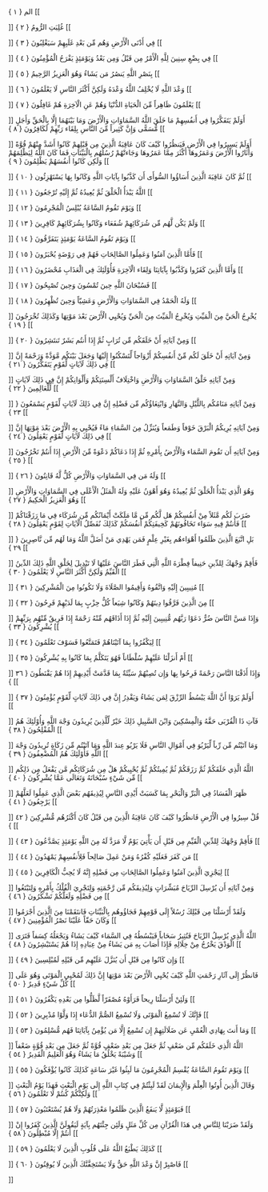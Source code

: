 الم { ۱ }
[[


]] 
غُلِبَتِ الرُّومُ { ۲ }
[[


]] 
فِي أَدْنَى الْأَرْضِ وَهُم مِّن بَعْدِ غَلَبِهِمْ سَيَغْلِبُونَ { ۳ }
[[


]] 
فِي بِضْعِ سِنِينَ لِلَّهِ الْأَمْرُ مِن قَبْلُ وَمِن بَعْدُ وَيَوْمَئِذٍ يَفْرَحُ الْمُؤْمِنُونَ { ٤ }
[[


]] 
بِنَصْرِ اللَّهِ يَنصُرُ مَن يَشَاءُ وَهُوَ الْعَزِيزُ الرَّحِيمُ { ٥ }
[[


]] 
وَعْدَ اللَّهِ لَا يُخْلِفُ اللَّهُ وَعْدَهُ وَلَكِنَّ أَكْثَرَ النَّاسِ لَا يَعْلَمُونَ { ٦ }
[[


]] 
يَعْلَمُونَ ظَاهِراً مِّنَ الْحَيَاةِ الدُّنْيَا وَهُمْ عَنِ الْآخِرَةِ هُمْ غَافِلُونَ { ٧ }
[[


]] 
أَوَلَمْ يَتَفَكَّرُوا فِي أَنفُسِهِمْ مَا خَلَقَ اللَّهُ السَّمَاوَاتِ وَالْأَرْضَ وَمَا بَيْنَهُمَا إِلَّا بِالْحَقِّ وَأَجَلٍ مُّسَمًّى وَإِنَّ كَثِيراً مِّنَ النَّاسِ بِلِقَاء رَبِّهِمْ لَكَافِرُونَ { ۸ }
[[


]] 
أَوَلَمْ يَسِيرُوا فِي الْأَرْضِ فَيَنظُرُوا كَيْفَ كَانَ عَاقِبَةُ الَّذِينَ مِن قَبْلِهِمْ كَانُوا أَشَدَّ مِنْهُمْ قُوَّةً وَأَثَارُوا الْأَرْضَ وَعَمَرُوهَا أَكْثَرَ مِمَّا عَمَرُوهَا وَجَاءتْهُمْ رُسُلُهُم بِالْبَيِّنَاتِ فَمَا كَانَ اللَّهُ لِيَظْلِمَهُمْ وَلَكِن كَانُوا أَنفُسَهُمْ يَظْلِمُونَ { ۹ }
[[


]] 
ثُمَّ كَانَ عَاقِبَةَ الَّذِينَ أَسَاؤُوا السُّوأَى أَن كَذَّبُوا بِآيَاتِ اللَّهِ وَكَانُوا بِهَا يَسْتَهْزِئُون { ۱۰ }
[[


]] 
اللَّهُ يَبْدَأُ الْخَلْقَ ثُمَّ يُعِيدُهُ ثُمَّ إِلَيْهِ تُرْجَعُونَ { ۱۱ }
[[


]] 
وَيَوْمَ تَقُومُ السَّاعَةُ يُبْلِسُ الْمُجْرِمُونَ { ۱۲ }
[[


]] 
وَلَمْ يَكُن لَّهُم مِّن شُرَكَائِهِمْ شُفَعَاء وَكَانُوا بِشُرَكَائِهِمْ كَافِرِينَ { ۱۳ }
[[


]] 
وَيَوْمَ تَقُومُ السَّاعَةُ يَوْمَئِذٍ يَتَفَرَّقُونَ { ۱٤ }
[[


]] 
فَأَمَّا الَّذِينَ آمَنُوا وَعَمِلُوا الصَّالِحَاتِ فَهُمْ فِي رَوْضَةٍ يُحْبَرُونَ { ۱٥ }
[[


]] 
وَأَمَّا الَّذِينَ كَفَرُوا وَكَذَّبُوا بِآيَاتِنَا وَلِقَاء الْآخِرَةِ فَأُوْلَئِكَ فِي الْعَذَابِ مُحْضَرُونَ { ۱٦ }
[[


]] 
فَسُبْحَانَ اللَّهِ حِينَ تُمْسُونَ وَحِينَ تُصْبِحُونَ { ۱٧ }
[[


]] 
وَلَهُ الْحَمْدُ فِي السَّمَاوَاتِ وَالْأَرْضِ وَعَشِيّاً وَحِينَ تُظْهِرُونَ { ۱۸ }
[[


]] 
يُخْرِجُ الْحَيَّ مِنَ الْمَيِّتِ وَيُخْرِجُ الْمَيِّتَ مِنَ الْحَيِّ وَيُحْيِي الْأَرْضَ بَعْدَ مَوْتِهَا وَكَذَلِكَ تُخْرَجُونَ { ۱۹ }
[[


]] 
وَمِنْ آيَاتِهِ أَنْ خَلَقَكُم مِّن تُرَابٍ ثُمَّ إِذَا أَنتُم بَشَرٌ تَنتَشِرُونَ { ۲۰ }
[[


]] 
وَمِنْ آيَاتِهِ أَنْ خَلَقَ لَكُم مِّنْ أَنفُسِكُمْ أَزْوَاجاً لِّتَسْكُنُوا إِلَيْهَا وَجَعَلَ بَيْنَكُم مَّوَدَّةً وَرَحْمَةً إِنَّ فِي ذَلِكَ لَآيَاتٍ لِّقَوْمٍ يَتَفَكَّرُونَ { ۲۱ }
[[


]] 
وَمِنْ آيَاتِهِ خَلْقُ السَّمَاوَاتِ وَالْأَرْضِ وَاخْتِلَافُ أَلْسِنَتِكُمْ وَأَلْوَانِكُمْ إِنَّ فِي ذَلِكَ لَآيَاتٍ لِّلْعَالِمِينَ { ۲۲ }
[[


]] 
وَمِنْ آيَاتِهِ مَنَامُكُم بِاللَّيْلِ وَالنَّهَارِ وَابْتِغَاؤُكُم مِّن فَضْلِهِ إِنَّ فِي ذَلِكَ لَآيَاتٍ لِّقَوْمٍ يَسْمَعُونَ { ۲۳ }
[[


]] 
وَمِنْ آيَاتِهِ يُرِيكُمُ الْبَرْقَ خَوْفاً وَطَمَعاً وَيُنَزِّلُ مِنَ السَّمَاءِ مَاءً فَيُحْيِي بِهِ الْأَرْضَ بَعْدَ مَوْتِهَا إِنَّ فِي ذَلِكَ لَآيَاتٍ لِّقَوْمٍ يَعْقِلُونَ { ۲٤ }
[[


]] 
وَمِنْ آيَاتِهِ أَن تَقُومَ السَّمَاء وَالْأَرْضُ بِأَمْرِهِ ثُمَّ إِذَا دَعَاكُمْ دَعْوَةً مِّنَ الْأَرْضِ إِذَا أَنتُمْ تَخْرُجُونَ { ۲٥ }
[[


]] 
وَلَهُ مَن فِي السَّمَاوَاتِ وَالْأَرْضِ كُلٌّ لَّهُ قَانِتُونَ { ۲٦ }
[[


]] 
وَهُوَ الَّذِي يَبْدَأُ الْخَلْقَ ثُمَّ يُعِيدُهُ وَهُوَ أَهْوَنُ عَلَيْهِ وَلَهُ الْمَثَلُ الْأَعْلَى فِي السَّمَاوَاتِ وَالْأَرْضِ وَهُوَ الْعَزِيزُ الْحَكِيمُ { ۲٧ }
[[


]] 
ضَرَبَ لَكُم مَّثَلاً مِنْ أَنفُسِكُمْ هَل لَّكُم مِّن مَّا مَلَكَتْ أَيْمَانُكُم مِّن شُرَكَاء فِي مَا رَزَقْنَاكُمْ فَأَنتُمْ فِيهِ سَوَاء تَخَافُونَهُمْ كَخِيفَتِكُمْ أَنفُسَكُمْ كَذَلِكَ نُفَصِّلُ الْآيَاتِ لِقَوْمٍ يَعْقِلُونَ { ۲۸ }
[[


]] 
بَلِ اتَّبَعَ الَّذِينَ ظَلَمُوا أَهْوَاءهُم بِغَيْرِ عِلْمٍ فَمَن يَهْدِي مَنْ أَضَلَّ اللَّهُ وَمَا لَهُم مِّن نَّاصِرِينَ { ۲۹ }
[[


]] 
فَأَقِمْ وَجْهَكَ لِلدِّينِ حَنِيفاً فِطْرَةَ اللَّهِ الَّتِي فَطَرَ النَّاسَ عَلَيْهَا لَا تَبْدِيلَ لِخَلْقِ اللَّهِ ذَلِكَ الدِّينُ الْقَيِّمُ وَلَكِنَّ أَكْثَرَ النَّاسِ لَا يَعْلَمُونَ { ۳۰ }
[[


]] 
مُنِيبِينَ إِلَيْهِ وَاتَّقُوهُ وَأَقِيمُوا الصَّلَاةَ وَلَا تَكُونُوا مِنَ الْمُشْرِكِينَ { ۳۱ }
[[


]] 
مِنَ الَّذِينَ فَرَّقُوا دِينَهُمْ وَكَانُوا شِيَعاً كُلُّ حِزْبٍ بِمَا لَدَيْهِمْ فَرِحُونَ { ۳۲ }
[[


]] 
وَإِذَا مَسَّ النَّاسَ ضُرٌّ دَعَوْا رَبَّهُم مُّنِيبِينَ إِلَيْهِ ثُمَّ إِذَا أَذَاقَهُم مِّنْهُ رَحْمَةً إِذَا فَرِيقٌ مِّنْهُم بِرَبِّهِمْ يُشْرِكُونَ { ۳۳ }
[[


]] 
لِيَكْفُرُوا بِمَا آتَيْنَاهُمْ فَتَمَتَّعُوا فَسَوْفَ تَعْلَمُونَ { ۳٤ }
[[


]] 
أَمْ أَنزَلْنَا عَلَيْهِمْ سُلْطَاناً فَهُوَ يَتَكَلَّمُ بِمَا كَانُوا بِهِ يُشْرِكُونَ { ۳٥ }
[[


]] 
وَإِذَا أَذَقْنَا النَّاسَ رَحْمَةً فَرِحُوا بِهَا وَإِن تُصِبْهُمْ سَيِّئَةٌ بِمَا قَدَّمَتْ أَيْدِيهِمْ إِذَا هُمْ يَقْنَطُونَ { ۳٦ }
[[


]] 
أَوَلَمْ يَرَوْا أَنَّ اللَّهَ يَبْسُطُ الرِّزْقَ لِمَن يَشَاءُ وَيَقْدِرُ إِنَّ فِي ذَلِكَ لَآيَاتٍ لِّقَوْمٍ يُؤْمِنُونَ { ۳٧ }
[[


]] 
فَآتِ ذَا الْقُرْبَى حَقَّهُ وَالْمِسْكِينَ وَابْنَ السَّبِيلِ ذَلِكَ خَيْرٌ لِّلَّذِينَ يُرِيدُونَ وَجْهَ اللَّهِ وَأُوْلَئِكَ هُمُ الْمُفْلِحُونَ { ۳۸ }
[[


]] 
وَمَا آتَيْتُم مِّن رِّباً لِّيَرْبُوَ فِي أَمْوَالِ النَّاسِ فَلَا يَرْبُو عِندَ اللَّهِ وَمَا آتَيْتُم مِّن زَكَاةٍ تُرِيدُونَ وَجْهَ اللَّهِ فَأُوْلَئِكَ هُمُ الْمُضْعِفُونَ { ۳۹ }
[[


]] 
اللَّهُ الَّذِي خَلَقَكُمْ ثُمَّ رَزَقَكُمْ ثُمَّ يُمِيتُكُمْ ثُمَّ يُحْيِيكُمْ هَلْ مِن شُرَكَائِكُم مَّن يَفْعَلُ مِن ذَلِكُم مِّن شَيْءٍ سُبْحَانَهُ وَتَعَالَى عَمَّا يُشْرِكُونَ { ٤۰ }
[[


]] 
ظَهَرَ الْفَسَادُ فِي الْبَرِّ وَالْبَحْرِ بِمَا كَسَبَتْ أَيْدِي النَّاسِ لِيُذِيقَهُم بَعْضَ الَّذِي عَمِلُوا لَعَلَّهُمْ يَرْجِعُونَ { ٤۱ }
[[


]] 
قُلْ سِيرُوا فِي الْأَرْضِ فَانظُرُوا كَيْفَ كَانَ عَاقِبَةُ الَّذِينَ مِن قَبْلُ كَانَ أَكْثَرُهُم مُّشْرِكِينَ { ٤۲ }
[[


]] 
فَأَقِمْ وَجْهَكَ لِلدِّينِ الْقَيِّمِ مِن قَبْلِ أَن يَأْتِيَ يَوْمٌ لَّا مَرَدَّ لَهُ مِنَ اللَّهِ يَوْمَئِذٍ يَصَّدَّعُونَ { ٤۳ }
[[


]] 
مَن كَفَرَ فَعَلَيْهِ كُفْرُهُ وَمَنْ عَمِلَ صَالِحاً فَلِأَنفُسِهِمْ يَمْهَدُونَ { ٤٤ }
[[


]] 
لِيَجْزِيَ الَّذِينَ آمَنُوا وَعَمِلُوا الصَّالِحَاتِ مِن فَضْلِهِ إِنَّهُ لَا يُحِبُّ الْكَافِرِينَ { ٤٥ }
[[


]] 
وَمِنْ آيَاتِهِ أَن يُرْسِلَ الرِّيَاحَ مُبَشِّرَاتٍ وَلِيُذِيقَكُم مِّن رَّحْمَتِهِ وَلِتَجْرِيَ الْفُلْكُ بِأَمْرِهِ وَلِتَبْتَغُوا مِن فَضْلِهِ وَلَعَلَّكُمْ تَشْكُرُونَ { ٤٦ }
[[


]] 
وَلَقَدْ أَرْسَلْنَا مِن قَبْلِكَ رُسُلاً إِلَى قَوْمِهِمْ فَجَاؤُوهُم بِالْبَيِّنَاتِ فَانتَقَمْنَا مِنَ الَّذِينَ أَجْرَمُوا وَكَانَ حَقّاً عَلَيْنَا نَصْرُ الْمُؤْمِنِينَ { ٤٧ }
[[


]] 
اللَّهُ الَّذِي يُرْسِلُ الرِّيَاحَ فَتُثِيرُ سَحَاباً فَيَبْسُطُهُ فِي السَّمَاء كَيْفَ يَشَاءُ وَيَجْعَلُهُ كِسَفاً فَتَرَى الْوَدْقَ يَخْرُجُ مِنْ خِلَالِهِ فَإِذَا أَصَابَ بِهِ مَن يَشَاءُ مِنْ عِبَادِهِ إِذَا هُمْ يَسْتَبْشِرُونَ { ٤۸ }
[[


]] 
وَإِن كَانُوا مِن قَبْلِ أَن يُنَزَّلَ عَلَيْهِم مِّن قَبْلِهِ لَمُبْلِسِينَ { ٤۹ }
[[


]] 
فَانظُرْ إِلَى آثَارِ رَحْمَتِ اللَّهِ كَيْفَ يُحْيِي الْأَرْضَ بَعْدَ مَوْتِهَا إِنَّ ذَلِكَ لَمُحْيِي الْمَوْتَى وَهُوَ عَلَى كُلِّ شَيْءٍ قَدِيرٌ { ٥۰ }
[[


]] 
وَلَئِنْ أَرْسَلْنَا رِيحاً فَرَأَوْهُ مُصْفَرّاً لَّظَلُّوا مِن بَعْدِهِ يَكْفُرُونَ { ٥۱ }
[[


]] 
فَإِنَّكَ لَا تُسْمِعُ الْمَوْتَى وَلَا تُسْمِعُ الصُّمَّ الدُّعَاء إِذَا وَلَّوْا مُدْبِرِينَ { ٥۲ }
[[


]] 
وَمَا أَنتَ بِهَادِي الْعُمْيِ عَن ضَلَالَتِهِمْ إِن تُسْمِعُ إِلَّا مَن يُؤْمِنُ بِآيَاتِنَا فَهُم مُّسْلِمُونَ { ٥۳ }
[[


]] 
اللَّهُ الَّذِي خَلَقَكُم مِّن ضَعْفٍ ثُمَّ جَعَلَ مِن بَعْدِ ضَعْفٍ قُوَّةً ثُمَّ جَعَلَ مِن بَعْدِ قُوَّةٍ ضَعْفاً وَشَيْبَةً يَخْلُقُ مَا يَشَاءُ وَهُوَ الْعَلِيمُ الْقَدِيرُ { ٥٤ }
[[


]] 
وَيَوْمَ تَقُومُ السَّاعَةُ يُقْسِمُ الْمُجْرِمُونَ مَا لَبِثُوا غَيْرَ سَاعَةٍ كَذَلِكَ كَانُوا يُؤْفَكُونَ { ٥٥ }
[[


]] 
وَقَالَ الَّذِينَ أُوتُوا الْعِلْمَ وَالْإِيمَانَ لَقَدْ لَبِثْتُمْ فِي كِتَابِ اللَّهِ إِلَى يَوْمِ الْبَعْثِ فَهَذَا يَوْمُ الْبَعْثِ وَلَكِنَّكُمْ كُنتُمْ لَا تَعْلَمُونَ { ٥٦ }
[[


]] 
فَيَوْمَئِذٍ لَّا يَنفَعُ الَّذِينَ ظَلَمُوا مَعْذِرَتُهُمْ وَلَا هُمْ يُسْتَعْتَبُونَ { ٥٧ }
[[


]] 
وَلَقَدْ ضَرَبْنَا لِلنَّاسِ فِي هَذَا الْقُرْآنِ مِن كُلِّ مَثَلٍ وَلَئِن جِئْتَهُم بِآيَةٍ لَيَقُولَنَّ الَّذِينَ كَفَرُوا إِنْ أَنتُمْ إِلَّا مُبْطِلُونَ { ٥۸ }
[[


]] 
كَذَلِكَ يَطْبَعُ اللَّهُ عَلَى قُلُوبِ الَّذِينَ لَا يَعْلَمُونَ { ٥۹ }
[[


]] 
فَاصْبِرْ إِنَّ وَعْدَ اللَّهِ حَقٌّ وَلَا يَسْتَخِفَّنَّكَ الَّذِينَ لَا يُوقِنُونَ { ٦۰ }
[[


]]